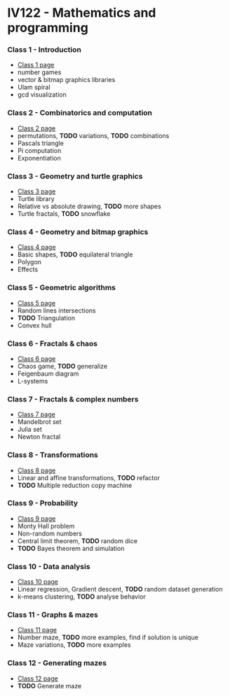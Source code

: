 # IV122 - Mathematics and programming

### Class 1 - Introduction
- [Class 1 page](class_01/README.md)
 - number games
 - vector & bitmap graphics libraries
 - Ulam spiral
 - gcd visualization

### Class 2 - Combinatorics and computation
- [Class 2 page](class_02/README.md)
 - permutations, **TODO** variations, **TODO** combinations
 - Pascals triangle
 - Pi computation
 - Exponentiation

### Class 3 - Geometry and turtle graphics
- [Class 3 page](class_03/README.md)
 - Turtle library
 - Relative vs absolute drawing, **TODO** more shapes
 - Turtle fractals, **TODO** snowflake

### Class 4 - Geometry and bitmap graphics
- [Class 4 page](class_04/README.md)
 - Basic shapes, **TODO** equilateral triangle
 - Polygon
 - Effects

### Class 5 - Geometric algorithms
- [Class 5 page](class_05/README.md)
 - Random lines intersections
 - **TODO** Triangulation
 - Convex hull

### Class 6 - Fractals & chaos
- [Class 6 page](class_06/README.md)
 - Chaos game, **TODO** generalize
 - Feigenbaum diagram
 - L-systems

### Class 7 - Fractals & complex numbers
- [Class 7 page](class_07/README.md)
 - Mandelbrot set
 - Julia set
 - Newton fractal

### Class 8 - Transformations
- [Class 8 page](class_08/README.md)
 - Linear and affine transformations, **TODO** refactor
 - **TODO** Multiple reduction copy machine

### Class 9 - Probability
- [Class 9 page](class_09/README.md)
 - Monty Hall problem
 - Non-random numbers
 - Central limit theorem, **TODO** random dice
 - **TODO** Bayes theorem and simulation

### Class 10 - Data analysis
- [Class 10 page](class_10/README.md)
 - Linear regression, Gradient descent, **TODO** random dataset generation
 - k-means clustering, **TODO** analyse behavior

### Class 11 - Graphs & mazes
- [Class 11 page](class_11/README.md)
 - Number maze, **TODO** more examples, find if solution is unique
 - Maze variations, **TODO** more examples

### Class 12 - Generating mazes
- [Class 12 page](class_12/README.md)
 - **TODO** Generate maze
